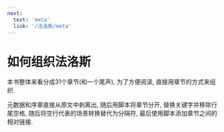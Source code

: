 ```yaml
---
next:
  text: 'meta'
  link: '/法洛斯/meta'
---
```


# 如何组织法洛斯

本书整体来看分成31个章节(和一个尾声), 为了方便阅读, 直接用章节的方式来组织.

元数据和序章直接从原文中剥离出, 随后用脚本将章节分开, 替换关键字并移除行尾空格, 随后将空行代表的场景转换替代为分隔符, 最后使用脚本添加章节之间的相对链接.
